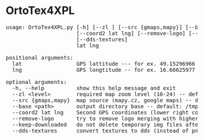 OrtoTex4XPL
======

<pre>
usage: OrtoTex4XPL.py [-h] [--zl <level>] [--src {gmaps,mapy}] [--base <path>]
                      [--coord2 lat lng] [--remove-logo] [--keep-downloaded]
                      [--dds-textures]
                      lat lng

positional arguments:
  lat                 GPS lattitude --- for ex. 49.15296966
  lng                 GPS longtitude -- for ex. 16.66625977

optional arguments:
  -h, --help          show this help message and exit
  --zl &lt;level&gt;        required map zoom level (10-24) -- default: 18
  --src {gmaps,mapy}  map source (mapy.cz, google maps) -- default: gmaps
  --base &lt;path&gt;       output directory base -- default: /tmp/orto4xpl
  --coord2 lat lng    Second GPS coordinates (lower right corner)
  --remove-logo       try to remove logo merging with higher zoom level
  --keep-downloaded   do not delete temporary img files after processing
  --dds-textures      convert textures to dds (instead of png) -- default: png
</pre>

